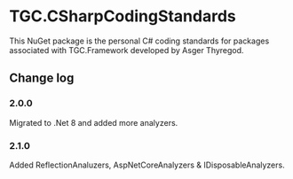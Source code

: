 # TGC.CSharpCodingStandards

This NuGet package is the personal C# coding standards for packages associated with TGC.Framework developed by Asger Thyregod.

## Change log

### 2.0.0

Migrated to .Net 8 and added more analyzers.

### 2.1.0

Added ReflectionAnaluzers, AspNetCoreAnalyzers & IDisposableAnalyzers.